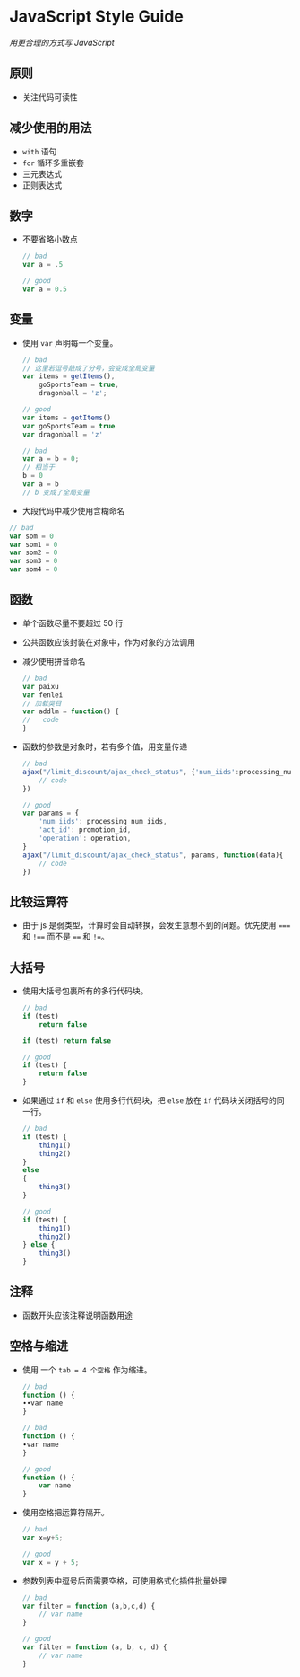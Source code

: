 # JavaScript Style Guide

*用更合理的方式写 JavaScript*

## 原则
  - 关注代码可读性

## 减少使用的用法
  - `with` 语句
  - `for` 循环多重嵌套
  - 三元表达式
  - 正则表达式

## 数字
  - 不要省略小数点

    ```javascript
    // bad
    var a = .5

    // good
    var a = 0.5
    ```

## 变量

  - 使用 `var` 声明每一个变量。

    ```javascript
    // bad
    // 这里若逗号敲成了分号，会变成全局变量
    var items = getItems(),
        goSportsTeam = true,
        dragonball = 'z';

    // good
    var items = getItems()
    var goSportsTeam = true
    var dragonball = 'z'

    // bad
    var a = b = 0;
    // 相当于
    b = 0
    var a = b
    // b 变成了全局变量
    ```
  - 大段代码中减少使用含糊命名

  ```javascript
  // bad
  var som = 0
  var som1 = 0
  var som2 = 0
  var som3 = 0
  var som4 = 0
  ```

## 函数

  - 单个函数尽量不要超过 50 行
  - 公共函数应该封装在对象中，作为对象的方法调用
  - 减少使用拼音命名

    ```javascript
    // bad
    var paixu
    var fenlei
    // 加载类目
    var addlm = function() {
    //   code
    }
    ```

  - 函数的参数是对象时，若有多个值，用变量传递
    ```javascript
    // bad
    ajax("/limit_discount/ajax_check_status", {'num_iids':processing_num_iids, 'act_id':promotion_id, 'operation':operation}, function(data){
        // code
    })

    // good
    var params = {
        'num_iids': processing_num_iids,
        'act_id': promotion_id,
        'operation': operation,
    }
    ajax("/limit_discount/ajax_check_status", params, function(data){
        // code
    })
    ```

## 比较运算符

  - 由于 js 是弱类型，计算时会自动转换，会发生意想不到的问题。优先使用 `===` 和 `!==` 而不是 `==` 和 `!=`。

## 大括号

  - 使用大括号包裹所有的多行代码块。

    ```javascript
    // bad
    if (test)
        return false

    if (test) return false

    // good
    if (test) {
        return false
    }
    ```

  - 如果通过 `if` 和 `else` 使用多行代码块，把 `else` 放在 `if` 代码块关闭括号的同一行。

    ```javascript
    // bad
    if (test) {
        thing1()
        thing2()
    }
    else
    {
        thing3()
    }

    // good
    if (test) {
        thing1()
        thing2()
    } else {
        thing3()
    }
    ```


## 注释

  - 函数开头应该注释说明函数用途


## 空格与缩进

  - 使用 一个 `tab = 4 个空格` 作为缩进。

    ```javascript
    // bad
    function () {
    ∙∙var name
    }

    // bad
    function () {
    ∙var name
    }

    // good
    function () {
        var name
    }
    ```

  - 使用空格把运算符隔开。

    ```javascript
    // bad
    var x=y+5;

    // good
    var x = y + 5;
    ```
  - 参数列表中逗号后面需要空格，可使用格式化插件批量处理

    ```javascript
    // bad
    var filter = function (a,b,c,d) {
        // var name
    }

    // good
    var filter = function (a, b, c, d) {
        // var name
    }
    ```
